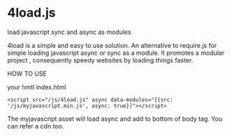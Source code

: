 # 4load.js
load javascript sync and async as modules

4load is a simple and easy to use solution. An alternative to require.js for simple loading javascript async or sync as a module. It promotes a modular project , consequently speedy websites by loading things faster.

HOW TO USE

your hmtl index.html
```
<script src="/js/4load.js" async data-modules="[{src: '/js/myjavascript.min.js', async: true}]"></script>
```

The myjavascript asset will load async and add to bottom of body tag. You can refer a cdn too.
